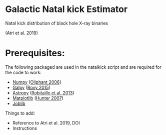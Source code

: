 # Galactic Natal kick Estimator

Natal kick distribution of black hole X-ray binaries

(Atri et al. 2019)

# Prerequisites:
The following packaged are used in the natalkick script and are required for the code to work:
- [Numpy](http://www.numpy.org/) ([Oliphant 2006](https://archive.org/details/NumPyBook/page/n0))
- [Galpy](https://galpy.readthedocs.io/) ([Bovy 2015](https://ui.adsabs.harvard.edu/#abs/2015ApJS..216...29B/abstract))
- [Astropy](http://www.astropy.org/) ([Robitaille et al. 2013](https://ui.adsabs.harvard.edu/?#abs/2013A&A...558A..33A))
- [Matplotlib](https://matplotlib.org/) ([Hunter 2007](https://ieeexplore.ieee.org/document/4160265))
- [Joblib](https://joblib.readthedocs.io/)

Things to add: 
- Reference to Atri et al. 2019, DOI
- Instructions
